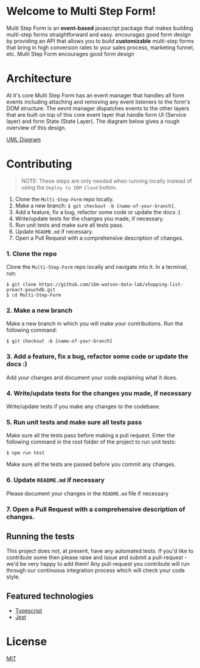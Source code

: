 <!--Put badges at the very top -->
<!-- Travis CI: change the repos (required) -->
<!-- Metrics collection: Follow the setup instructions for the appropriate client in https://github.com/IBM/metrics-collector-service (required) -->
<!-- remove metrics badge if no metrics collection is performed -->

# Welcome to Multi Step Form!

Multi Step Form is an **event-based** javascript package that makes building multi-step forms straightforward and easy. encourages good form design by providing an API that allows you to build **customizable** multi-step forms that bring in high conversion rates to your sales process, marketing funnel, etc. Multi Step Form encourages good form design

# Architecture

At it's core Multi Step Form has an event manager that handles all form events including attaching and removing any event listeners to the form's DOM structure. The eevnt manager dispatches events to the other layers that are built on top of this core event layer that handle form UI (Service layer) and form State (State Layer). The diagram below gives a rough overview of this design.

[UML Diagram](./architecture.drawio.png 'Architecture')

# Contributing

> NOTE: These steps are only needed when running locally instead of using the `Deploy to IBM Cloud` button.

<!-- there are MANY updates necessary here, change the steps then walk through in detail with screenshots where appropriate -->

1. Clone the `Multi-Step-Form` repo locally.
2. Make a new branch: `$ git checkout -b [name-of-your-branch]`.
3. Add a feature, fix a bug, refactor some code or update the docs :)
4. Write/update tests for the changes you made, if necessary.
5. Run unit tests and make sure all tests pass.
6. Update `README.md` if necessary.
7. Open a Pull Request with a comprehensive description of changes.

### 1. Clone the repo

Clone the `Multi-Step-Form` repo locally and navigate into it. In a terminal, run:

```
$ git clone https://github.com/ibm-watson-data-lab/shopping-list-preact-pouchdb.git
$ cd Multi-Step-Form
```

### 2. Make a new branch

Make a new branch in which you will make your contributions. Run the following command:

```
$ git checkout -b [name-of-your-branch]
```

### 3. Add a feature, fix a bug, refactor some code or update the docs :)

Add your changes and document your code explaining what it does.

### 4. Write/update tests for the changes you made, if necessary

Write/update tests if you make any changes to the codebase.

### 5. Run unit tests and make sure all tests pass

Make sure all the tests pass before making a pull request. Enter the following command
in the root folder of the project to run unit tests:

```
$ npm run test
```

Make sure all the tests are passed before you commit any changes.

### 6. Update `README.md` if necessary

Please document your changes in the `README.md` file if necessary

### 7. Open a Pull Request with a comprehensive description of changes.

## Running the tests

<!-- replace with test information, if there are tests defined -->

This project does not, at present, have any automated tests. If you'd like to contribute some then please raise and issue and submit a pull-request - we'd be very happy to add them! Any pull-request you contribute will run through our continuous integration process which will check your code style.

## Featured technologies

- [Typescript](https://www.typescriptlang.org/)
- [Jest](https://jestjs.io/)

# License

[MIT](LICENSE)
